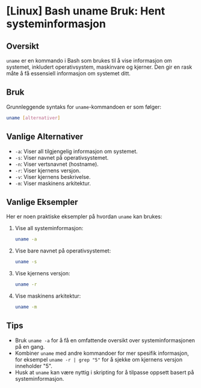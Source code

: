# [Linux] Bash uname Bruk: Hent systeminformasjon

## Oversikt
`uname` er en kommando i Bash som brukes til å vise informasjon om systemet, inkludert operativsystem, maskinvare og kjerner. Den gir en rask måte å få essensiell informasjon om systemet ditt.

## Bruk
Grunnleggende syntaks for `uname`-kommandoen er som følger:

```bash
uname [alternativer]
```

## Vanlige Alternativer
- `-a`: Viser all tilgjengelig informasjon om systemet.
- `-s`: Viser navnet på operativsystemet.
- `-n`: Viser vertsnavnet (hostname).
- `-r`: Viser kjernens versjon.
- `-v`: Viser kjernens beskrivelse.
- `-m`: Viser maskinens arkitektur.

## Vanlige Eksempler
Her er noen praktiske eksempler på hvordan `uname` kan brukes:

1. Vise all systeminformasjon:
   ```bash
   uname -a
   ```

2. Vise bare navnet på operativsystemet:
   ```bash
   uname -s
   ```

3. Vise kjernens versjon:
   ```bash
   uname -r
   ```

4. Vise maskinens arkitektur:
   ```bash
   uname -m
   ```

## Tips
- Bruk `uname -a` for å få en omfattende oversikt over systeminformasjonen på en gang.
- Kombiner `uname` med andre kommandoer for mer spesifik informasjon, for eksempel `uname -r | grep "5"` for å sjekke om kjernens versjon inneholder "5".
- Husk at `uname` kan være nyttig i skripting for å tilpasse oppsett basert på systeminformasjon.